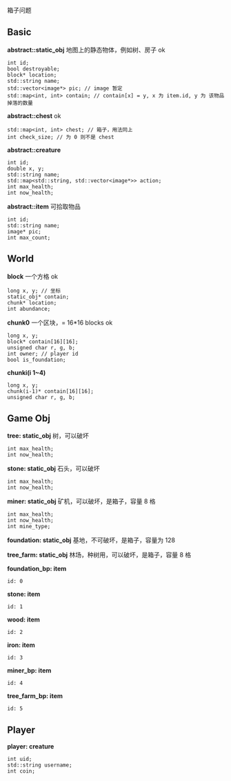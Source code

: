 箱子问题

## Basic

**abstract::static_obj** 地图上的静态物体，例如树、房子 ok

```
int id;
bool destroyable;
block* location;
std::string name;
std::vector<image*> pic; // image 暂定
std::map<int, int> contain; // contain[x] = y, x 为 item.id, y 为 该物品掉落的数量
```

**abstract::chest** ok

```
std::map<int, int> chest; // 箱子，用法同上
int check_size; // 为 0 则不是 chest
```

**abstract::creature**

```
int id;
double x, y;
std::string name;
std::map<std::string, std::vector<image*>> action;
int max_health;
int now_health;
```

**abstract::item** 可拾取物品

```
int id;
std::string name;
image* pic;
int max_count;
```

## World

**block** 一个方格 ok

```
long x, y; // 坐标
static_obj* contain;
chunk* location;
int abundance;
```

**chunk0** 一个区块，= 16*16 blocks ok

```
long x, y;
block* contain[16][16];
unsigned char r, g, b;
int owner; // player id
bool is_foundation;
```

**chunki(i 1~4)**

```
long x, y;
chunk(i-1)* contain[16][16];
unsigned char r, g, b;
```

## Game Obj

**tree: static_obj** 树，可以破坏

```
int max_health;
int now_health;
```

**stone: static_obj** 石头，可以破坏

```
int max_health;
int now_health;
```

**miner: static_obj** 矿机，可以破坏，是箱子，容量 8 格

```
int max_health;
int now_health;
int mine_type;
```

**foundation: static_obj** 基地，不可破坏，是箱子，容量为 128

**tree_farm: static_obj** 林场，种树用，可以破坏，是箱子，容量 8 格

**foundation_bp: item**

```
id: 0
```

**stone: item**

```
id: 1
```

**wood: item**

```
id: 2
```

**iron: item**

```
id: 3
```

**miner_bp: item**

```
id: 4
```

**tree_farm_bp: item**

```
id: 5
```

## Player

**player: creature**

```
int uid;
std::string username;
int coin;
```
